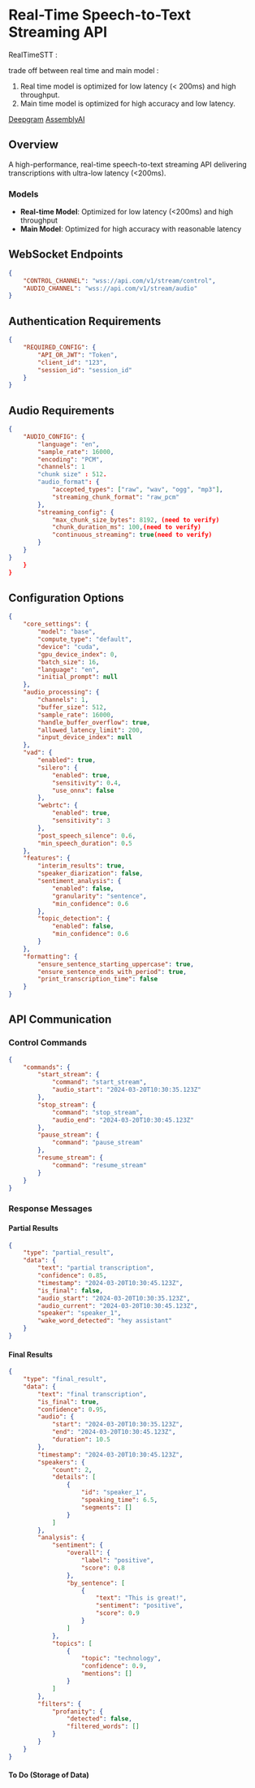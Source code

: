 # Real-Time Speech-to-Text Streaming API


RealTimeSTT : 







trade off  between real time and main model : 
1. Real time model is optimized for low latency (< 200ms) and high throughput.
2. Main time model is optimized for high accuracy and low latency.

[Deepgram](https://developers.deepgram.com/docs/live-streaming-audio)
[AssemblyAI](https://www.assemblyai.com/docs/api-reference/streaming/realtime)


## Overview
A high-performance, real-time speech-to-text streaming API delivering transcriptions with ultra-low latency (<200ms).

### Models
- **Real-time Model**: Optimized for low latency (<200ms) and high throughput
- **Main Model**: Optimized for high accuracy with reasonable latency

## WebSocket Endpoints

```json
{
    "CONTROL_CHANNEL": "wss://api.com/v1/stream/control",
    "AUDIO_CHANNEL": "wss://api.com/v1/stream/audio"
}
```

## Authentication Requirements

```json
{
    "REQUIRED_CONFIG": {
        "API_OR_JWT": "Token",
        "client_id": "123",
        "session_id": "session_id"
    }
}
```

## Audio Requirements

```json
{
    "AUDIO_CONFIG": {
        "language": "en",
        "sample_rate": 16000,
        "encoding": "PCM",
        "channels": 1
        "chunk size" : 512.
        "audio_format": {
            "accepted_types": ["raw", "wav", "ogg", "mp3"],
            "streaming_chunk_format": "raw_pcm"
        },
        "streaming_config": {
            "max_chunk_size_bytes": 8192, (need to verify)
            "chunk_duration_ms": 100,(need to verify)
            "continuous_streaming": true(need to verify)
        }
    }
}
    }
}
```

## Configuration Options

```json
{
    "core_settings": {
        "model": "base",
        "compute_type": "default",
        "device": "cuda",
        "gpu_device_index": 0,
        "batch_size": 16,
        "language": "en",
        "initial_prompt": null
    },
    "audio_processing": {
        "channels": 1,
        "buffer_size": 512,
        "sample_rate": 16000,
        "handle_buffer_overflow": true,
        "allowed_latency_limit": 200,
        "input_device_index": null
    },
    "vad": {
        "enabled": true,
        "silero": {
            "enabled": true,
            "sensitivity": 0.4,
            "use_onnx": false
        },
        "webrtc": {
            "enabled": true,
            "sensitivity": 3
        },
        "post_speech_silence": 0.6,
        "min_speech_duration": 0.5
    },
    "features": {
        "interim_results": true,
        "speaker_diarization": false,
        "sentiment_analysis": {
            "enabled": false,
            "granularity": "sentence",
            "min_confidence": 0.6
        },
        "topic_detection": {
            "enabled": false,
            "min_confidence": 0.6
        }
    },
    "formatting": {
        "ensure_sentence_starting_uppercase": true,
        "ensure_sentence_ends_with_period": true,
        "print_transcription_time": false
    }
}
```

## API Communication

### Control Commands

```json
{
    "commands": {
        "start_stream": {
            "command": "start_stream",
            "audio_start": "2024-03-20T10:30:35.123Z"
        },
        "stop_stream": {
            "command": "stop_stream",
            "audio_end": "2024-03-20T10:30:45.123Z"
        },
        "pause_stream": {
            "command": "pause_stream"
        },
        "resume_stream": {
            "command": "resume_stream"
        }
    }
}
```

### Response Messages

#### Partial Results

```json
{
    "type": "partial_result",
    "data": {
        "text": "partial transcription",
        "confidence": 0.85,
        "timestamp": "2024-03-20T10:30:45.123Z",
        "is_final": false,
        "audio_start": "2024-03-20T10:30:35.123Z",
        "audio_current": "2024-03-20T10:30:45.123Z",
        "speaker": "speaker_1",
        "wake_word_detected": "hey assistant"
    }
}
```

#### Final Results

```json
{
    "type": "final_result",
    "data": {
        "text": "final transcription",
        "is_final": true,
        "confidence": 0.95,
        "audio": {
            "start": "2024-03-20T10:30:35.123Z",
            "end": "2024-03-20T10:30:45.123Z",
            "duration": 10.5
        },
        "timestamp": "2024-03-20T10:30:45.123Z",
        "speakers": {
            "count": 2,
            "details": [
                {
                    "id": "speaker_1",
                    "speaking_time": 6.5,
                    "segments": []
                }
            ]
        },
        "analysis": {
            "sentiment": {
                "overall": {
                    "label": "positive",
                    "score": 0.8
                },
                "by_sentence": [
                    {
                        "text": "This is great!",
                        "sentiment": "positive",
                        "score": 0.9
                    }
                ]
            },
            "topics": [
                {
                    "topic": "technology",
                    "confidence": 0.9,
                    "mentions": []
                }
            ]
        },
        "filters": {
            "profanity": {
                "detected": false,
                "filtered_words": []
            }
        }
    }
}
```


#### To Do (Storage of Data)
